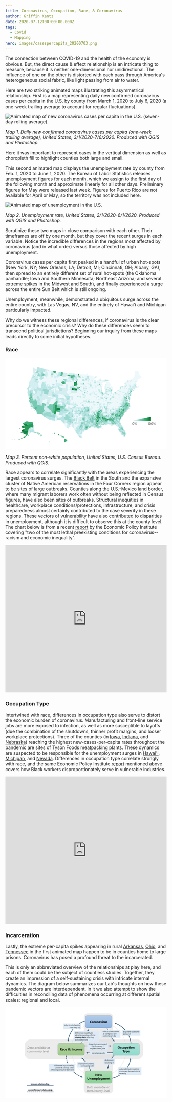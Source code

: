 ```yaml
---
title: Coronavirus, Occupation, Race, & Coronavirus
author: Griffin Kantz
date: 2020-07-12T00:00:00.000Z
tags:
  - Covid
  - Mapping
hero: images/casespercapita_20200703.png
---
```

The connection between COVID-19 and the health of the economy is obvious. But, the direct cause & effect relationship is an intricate thing to measure, because it is neither one-dimensional nor unidirectional. The influence of one on the other is distorted with each pass through America's heterogeneous social fabric, like light passing from air to water.

Here are two striking animated maps illustrating this asymmetrical relationship. First is a map representing daily new confirmed coronavirus cases per capita in the U.S. by county from March 1, 2020 to July 6, 2020 (a one-week trailing average to account for regular fluctuations).

![Animated map of new coronavirus cases per capita in the U.S. (seven-day rolling average).](images/casespercapita.gif)

*Map 1. Daily new confirmed coronavirus cases per capita (one-week trailing average), United States, 3/1/2020-7/6/2020. Produced with QGIS and Photoshop.*

Here it was important to represent cases in the vertical dimension as well as choropleth fill to highlight counties both large and small.

This second animated map displays the unemployment rate by county from Feb. 1, 2020 to June 1, 2020. The Bureau of Labor Statistics releases unemployment figures for each month, which we assign to the first day of the following month and approximate linearly for all other days. Preliminary figures for May were released last week. Figures for Puerto Rico are not available for April or May, so the territory was not included here.

![Animated map of unemployment in the U.S.](images/unemployment.gif)

*Map 2. Unemployment rate, United States, 2/1/2020-6/1/2020. Produced with QGIS and Photoshop.*

Scrutinize these two maps in close comparison with each other. Their timeframes are off by one month, but they cover the recent surges in each variable. Notice the incredible differences in the regions most affected by coronavirus (and in what order) versus those affected by high unemployment.

Coronavirus cases per capita first peaked in a handful of urban hot-spots (New York, NY; New Orleans, LA; Detroit, MI; Cincinnati, OH; Albany, GA), then spread to an entirely different set of rural hot-spots (the Oklahoma panhandle; Iowa and Southern Minnesota; Northeast Arizona; and several extreme spikes in the Midwest and South), and finally experienced a surge across the entire Sun Belt which is still ongoing.

Unemployment, meanwhile, demonstrated a ubiquitous surge across the entire country, with Las Vegas, NV, and the entirety of Hawai'i and Michigan particularly impacted.

Why do we witness these regional differences, if coronavirus is the clear precursor to the economic crisis? Why do these differences seem to transcend political jurisdictions? Beginning our inquiry from these maps leads directly to some initial hypotheses.

### Race

![](images/race.png "Map of percent non-white population, United States.")

*Map 3. Percent non-white population, United States, U.S. Census Bureau. Produced with QGIS.*

Race appears to correlate significantly with the areas experiencing the largest coronavirus surges. The [Black Belt](https://en.wikipedia.org/wiki/Black_Belt_in_the_American_South) in the South and the expansive cluster of Native American reservations in the Four Corners region appear to be sites of large outbreaks. Counties along the U.S.-Mexico land border, where many migrant laborers work often without being reflected in Census figures, have also been sites of outbreaks. Structural inequities in healthcare, workplace conditions/protections, infrastructure, and crisis preparedness almost certainly contributed to the case severity in these regions. These vectors of vulnerability have also contributed to disparities in unemployment, although it is difficult to observe this at the county level. The chart below is from a recent [report](https://www.epi.org/publication/black-workers-covid/) by the Economic Policy Institute covering "two of the most lethal preexisting conditions for coronavirus--racism and economic inequality".

<iframe width="100%" height="460" src="https://www.epi.org?p=197235&view=embed&embed_template=charts_v2013_08_21&embed_date=20200712&onp=193246&utm_source=epi_press&utm_medium=chart_embed&utm_campaign=charts_v2" frameborder="0"></iframe>

### Occupation Type

Intertwined with race, differences in occupation type also serve to distort the economic burden of coronavirus. Manufacturing and front-line service jobs are more exposed to infection, as well as more susceptible to layoffs (due the combination of the shutdowns, thinner profit margins, and looser workplace protections). Three of the counties (in [Iowa](https://siouxlandnews.com/news/coronavirus/buena-vista-county-tops-national-list-for-fastest-growing-covid-19-hotpost), [Indiana](https://www.indystar.com/story/news/environment/2020/04/27/cass-county-coronavirus-cases-spike-county-home-meat-plant/3033246001/), and [Nebraska](https://journalstar.com/lifestyles/health-med-fit/health/dakota-county-one-of-the-nations-fastest-growing-coronavirus-hot-spots/article_c91b8158-776f-56fa-a550-e98dd89a68fe.html)) reaching the highest new-cases-per-capita rates throughout the pandemic are sites of Tyson Foods meatpacking plants. These dynamics are suspected to be responsible for the unemployment surges in [Hawai'i](https://uhero.hawaii.edu/covid-19s-uneven-impact-on-businesses-and-workers-results-from-a-uhero-chamber-of-commerce-hawaii-survey/), [Michigan](https://www.brookings.edu/blog/the-avenue/2020/06/04/why-covid-19-hit-michigan-so-hard/), and [Nevada](https://www.npr.org/sections/coronavirus-live-updates/2020/05/28/864398303/the-sheer-volume-is-hard-to-capture-unemployment-in-nevada-soars-to-historic-hig). Differences in occupation type correlate strongly with race, and the same Economic Policy Institute [report](https://www.epi.org/publication/black-workers-covid/) mentioned above covers how Black workers disproportionately serve in vulnerable industries.

<iframe width="100%" height="460" src="https://www.epi.org?p=193254&view=embed&embed_template=charts_v2013_08_21&embed_date=20200712&onp=193246&utm_source=epi_press&utm_medium=chart_embed&utm_campaign=charts_v2" frameborder="0"></iframe>

### Incarceration

Lastly, the extreme per-capita spikes appearing in rural [Arkansas](https://wreg.com/news/small-arkansas-county-dealing-with-rise-in-covid-19-cases/), [Ohio](https://www.marionstar.com/story/news/local/2020/04/25/marion-prison-ohio-coronavirus-outbreak-seeping-into-larger-community/3026133001/), and [Tennessee](https://www.wkrn.com/community/health/coronavirus/trousdale-county-leads-us-in-virus-cases-per-capita-due-to-prison/) in the first animated map happen to be in counties home to large prisons. Coronavirus has posed a profound threat to the incarcerated.

This is only an abbreviated overview of the relationships at play here, and each of them could be the subject of countless studies. Together, they create an impression of a self-sustaining crisis with intricate internal dynamics. The diagram below summarizes our Lab's thoughts on how these pandemic vectors are interdependent. In it we also attempt to show the difficulties in reconciling data of phenomena occurring at different spatial scales: regional and local.

![Diagram of relationships between coronavirus, occupation type, new unemployment, and race/income.](images/covid-19-theoretical-framework_20200624.png)